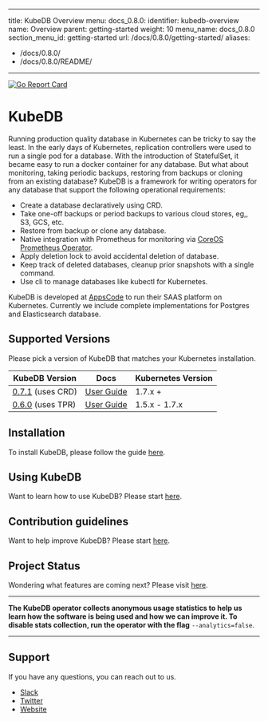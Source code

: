 
---
title: KubeDB Overview
menu:
  docs_0.8.0:
    identifier: kubedb-overview
    name: Overview
    parent: getting-started
    weight: 10
menu_name: docs_0.8.0
section_menu_id: getting-started
url: /docs/0.8.0/getting-started/
aliases:
  - /docs/0.8.0/
  - /docs/0.8.0/README/
---

[![Go Report Card](https://goreportcard.com/badge/github.com/kubedb/cli)](https://goreportcard.com/report/github.com/kubedb/cli)

# KubeDB
Running production quality database in Kubernetes can be tricky to say the least. In the early days of Kubernetes, replication controllers were used to run a single pod for a database. With the introduction of StatefulSet, it became easy to run a docker container for any database. But what about monitoring, taking periodic backups, restoring from backups or cloning from an existing database? KubeDB is a framework for writing operators for any database that support the following operational requirements:

 - Create a database declaratively using CRD.
 - Take one-off backups or period backups to various cloud stores, eg,, S3, GCS, etc.
 - Restore from backup or clone any database.
 - Native integration with Prometheus for monitoring via [CoreOS Prometheus Operator](https://github.com/coreos/prometheus-operator).
 - Apply deletion lock to avoid accidental deletion of database.
 - Keep track of deleted databases, cleanup prior snapshots with a single command.
 - Use cli to manage databases like kubectl for Kubernetes.

KubeDB is developed at [AppsCode](https://twitter.com/AppsCodeHQ) to run their SAAS platform on Kubernetes. Currently we include complete implementations for Postgres and Elasticsearch database.

## Supported Versions
Please pick a version of KubeDB that matches your Kubernetes installation.

| KubeDB Version                                                       | Docs                                                        | Kubernetes Version |
|----------------------------------------------------------------------|-------------------------------------------------------------|--------------------|
| [0.7.1](https://github.com/kubedb/cli/releases/tag/0.7.1) (uses CRD) | [User Guide](https://github.com/kubedb/cli/tree/0.7.1/docs) | 1.7.x +            |
| [0.6.0](https://github.com/kubedb/cli/releases/tag/0.6.0) (uses TPR) | [User Guide](https://github.com/kubedb/cli/tree/0.6.0/docs) | 1.5.x - 1.7.x      |

## Installation
To install KubeDB, please follow the guide [here](/docs/install.md).

## Using KubeDB
Want to learn how to use KubeDB? Please start [here](/docs/tutorials/README.md).

## Contribution guidelines
Want to help improve KubeDB? Please start [here](/CONTRIBUTING.md).

## Project Status
Wondering what features are coming next? Please visit [here](/ROADMAP.md).

---

**The KubeDB operator collects anonymous usage statistics to help us learn how the software is being used and how we can improve it. To disable stats collection, run the operator with the flag** `--analytics=false`.

---

## Support
If you have any questions, you can reach out to us.
* [Slack](https://slack.appscode.com)
* [Twitter](https://twitter.com/AppsCodeHQ)
* [Website](https://appscode.com)
